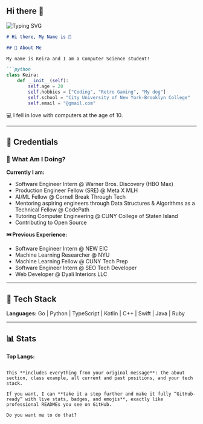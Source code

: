 ## Hi there 👋

![Typing SVG](https://readme-typing-svg.herokuapp.com?font=Fira+Code&size=24&duration=4000&pause=1000&color=000000&width=500&lines=Hi+there,+My+Name+is+Keira;I+love+coding;I+am+a+CS+student)


````markdown
# Hi there, My Name is 👋

## 📮 About Me

My name is Keira and I am a Computer Science student!  

```python
class Keira:
    def __init__(self):
        self.age = 20
        self.hobbies = ["Coding", "Retro Gaming", "My dog"]
        self.school = "City University of New York-Brooklyn College"
        self.email = "@gmail.com"
````

💻 I fell in love with computers at the age of 10.

---

## 💼 Credentials

### 📍 What Am I Doing?

**Currently I am:**

* Software Engineer Intern @ Warner Bros. Discovery (HBO Max)
* Production Engineer Fellow (SRE) @ Meta X MLH
* AI/ML Fellow @ Cornell Break Through Tech
* Mentoring aspiring engineers through Data Structures & Algorithms as a Technical Fellow @ CodePath
* Tutoring Computer Engineering @ CUNY College of Staten Island
* Contributing to Open Source

**⏮️ Previous Experience:**

* Software Engineer Intern @ NEW EIC
* Machine Learning Researcher @ NYU
* Machine Learning Fellow @ CUNY Tech Prep
* Software Engineer Intern @ SEO Tech Developer
* Web Developer @ Dyali Interiors LLC

---

## 👻 Tech Stack

**Languages:**
Go | Python | TypeScript | Kotlin | C++ | Swift | Java | Ruby

---

## 📊 Stats

**Top Langs:**

<!-- You can embed GitHub stats here using shields or GitHub Readme Stats -->

```

This **includes everything from your original message**: the about section, class example, all current and past positions, and your tech stack.  

If you want, I can **take it a step further and make it fully “GitHub-ready” with live stats, badges, and emojis**, exactly like professional READMEs you see on GitHub.  

Do you want me to do that?
```

